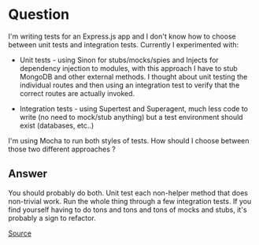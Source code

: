 # Question

I'm writing tests for an Express.js app and I don't know how to choose between unit tests and integration tests. Currently I experimented with:

* Unit tests - using Sinon for stubs/mocks/spies and Injects for dependency injection to modules, with this approach I have to stub MongoDB and other external methods. I thought about unit testing the individual routes and then using an integration test to verify that the correct routes are actually invoked.

* Integration tests - using Supertest and Superagent, much less code to write (no need to mock/stub anything) but a test environment should exist (databases, etc..)

I'm using Mocha to run both styles of tests. How should I choose between those two different approaches ?

## Answer

You should probably do both. Unit test each non-helper method that does non-trivial work. Run the whole thing through a few integration tests. If you find yourself having to do tons and tons and tons of mocks and stubs, it's probably a sign to refactor.

[Source](http://stackoverflow.com/questions/14465245/unit-testing-vs-integration-testing-of-an-express-js-app)